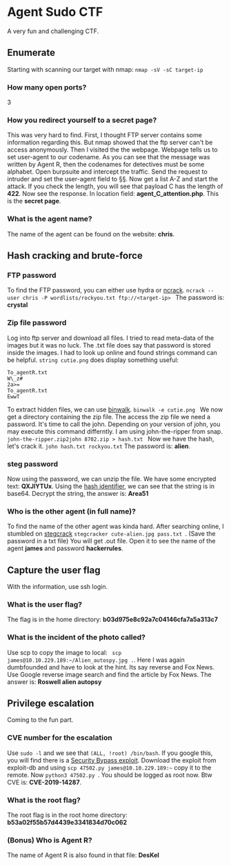 # Agent Sudo CTF
A very fun and challenging CTF. 

## Enumerate
Starting with scanning our target with nmap: ``` nmap -sV -sC target-ip ```
### How many open ports?
3

### How you redirect yourself to a secret page?
This was very hard to find. First, I thought FTP server contains some information regarding this. But nmap showed that the 
ftp server can't be access anonymously. Then I visited the the webpage. Webpage tells us to set user-agent to our codename.
As you can see that the message was written by Agent R, then the codenames for detectives must be some alphabet. 
Open burpsuite and intercept the traffic. Send the request to intruder and set the user-agent field to §§. 
Now get a list A-Z and start the attack. If you check the length, you will see that payload C has the length of **422**.
Now see the response. In location field: **agent_C_attention.php**.
This is the **secret page**.

### What is the agent name?
The name of the agent can be found on the website: **chris**.

## Hash cracking and brute-force 
### FTP password
To find the FTP password, you can either use hydra or [ncrack](https://nmap.org/ncrack/).
```ncrack --user chris -P wordlists/rockyou.txt ftp://<target-ip> ```
The password is: **crystal**

### Zip file password
Log into ftp server and download all files. I tried to read meta-data of the images but it was no luck. 
The .txt file does say that password is stored inside the images. I had to look up online and found strings command can be helpful.
``` string cutie.png ``` does display something useful: 
```
To_agentR.txt
W\_z#
2a>=
To_agentR.txt
EwwT
```
To extract hidden files, we can use [binwalk](https://www.kali.org/tools/binwalk/). 
```binwalk -e cutie.png ```
We now get a directory containing the zip file. 
The access the zip file we need a password. It's time to call the john.
Depending on your version of john, you may execute this command differntly. 
I am using john-the-ripper from snap.
```john-the-ripper.zip2john 8702.zip > hash.txt ```
Now we have the hash, let's crack it.
``` john hash.txt rockyou.txt ```
The password is: **alien**.

### steg password
Now using the password, we can unzip the file. We have some encrypted text: **QXJlYTUx**. 
Using the [hash identifier](https://hashes.com/en/tools/hash_identifier), we can see that the string is in base64.
Decrypt the string, the answer is: **Area51**

### Who is the other agent (in full name)?
To find the name of the other agent was kinda hard. After searching online, I stumbled on [stegcrack](https://www.kali.org/tools/stegcracker/)
```stegcracker cute-alien.jpg pass.txt ```. (Save the password in a txt file)
You will get .out file. Open it to see the name of the agent **james** and password **hackerrules**.

## Capture the user flag 
With the information, use ssh login.
### What is the user flag?
The flag is in the home directory: **b03d975e8c92a7c04146cfa7a5a313c7**
### What is the incident of the photo called? 
Use scp to copy the image to local: ``` scp james@10.10.229.189:~/Alien_autospy.jpg .```. Here I was again dumbfounded and have to look at the hint. 
Its say reverse and Fox News. Use Google reverse image search and find the article by Fox News.
The answer is: **Roswell alien autopsy**

## Privilege escalation 
Coming to the fun part.

### CVE number for the escalation 
Use ```sudo -l``` and we see that ```(ALL, !root) /bin/bash```. 
If you google this, you will find there is a [Security Bypass exploit](https://www.exploit-db.com/exploits/47502). 
Download the exploit from exploit-db and using ``` scp 47502.py james@10.10.229.189:~ ``` copy it to the remote.
Now ```python3 47502.py ```.
You should be logged as root now. 
Btw CVE is: **CVE-2019-14287**.

### What is the root flag?
The root flag is in the root home directory: **b53a02f55b57d4439e3341834d70c062**

### (Bonus) Who is Agent R?
The name of Agent R is also found in that file: **DesKel**

